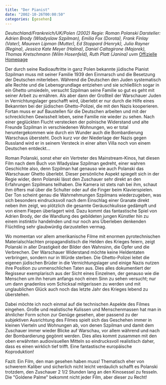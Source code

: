 ```yaml
---
title: "Der Pianist"
date: "2002-10-26T00:00:50"
categories: [gesehen]
---
```


*Deutschland/Frankreich/UK/Polen (2002)
Regie: Roman Polanski
Darsteller: Adrien Brody (Wladyslaw Szpilman), Emilia Fox (Dorota), Frank Finlay (Vater), Maureen Lipman (Mutter), Ed Stoppard (Henryk), Julia Rayner (Regina), Jessica Kate Meyer (Halina), Daniel Caltagirone (Majorek), Thomas Kretschmann (Wilm Hosenfeld), Ruth Platt (Janina) uvm*
[Offizielle Homepage](http://www.thepianist-themovie.com/)

Der durch seine Radioauftritte in ganz Polen bekannte jüdische Pianist Szpilman muss mit seiner Familie 1939 den Einmarsch und die Besetzung der Deutschen miterleben. Während die Deutschen den Juden systematisch alle Rechte und die Lebensgrundlage entziehen und sie schließlich sogar in ein Ghetto umsiedeln, versucht Szpilman seine Familie so gut es geht mit seiner Arbeit zu ernähren. Als aber dann der Großteil der Warschauer Juden in Vernichtungslager geschafft wird, überlebt er nur durch die Hilfe eines Bekannten bei der jüdischen Ghetto-Polizei, die mit den Nazis kooperieren. Fortan muss er auf Baustellen für die Deutschen arbeiten und mit der schrecklichen Gewissheit leben, seine Familie nie wieder zu sehen. Nach einer geglückten Flucht verstecken der polnische Widerstand und alte Freunde Szpilman in verschiedenen Wohnungen, wo er total heruntergekommen wie durch ein Wunder auch die Bombardierung Warschaus übersteht. Doch kurz vor der Niederlage der Nazis gegen Russland wird er in seinem Versteck in einer alten Villa noch von einem Deutschen entdeckt...

Roman Polanski, sonst eher ein Vertreter des Mainstream-Kinos, hat diesen Film nach dem Buch von Wladyslaw Szpilman gedreht, einer wahren Geschichte also, denn Szpilman hat genauso wie auch Polanski das Warschauer Ghetto überlebt. Dieser persönliche Aspekt spiegelt sich in der Regie wider, denn Polanski lässt den Zuschauer sehr direkt an den Erfahrungen Szpilmans teilhaben. Die Kamera ist stets nah bei ihm, schaut ihm öfters mal über die Schulter oder auf die Finger beim Klavierspielen. Der Ton scheint genau die Wahrnehmungen Szpilmans wiederzugeben, was sich besonders eindrucksvoll nach dem Einschlag einer Granate direkt neben ihm zeigt, wo plötzlich die gesamte Geräuschkulisse gedämpft und von einem Fiepen überlagert wird. Dazu kommt das fantastische Spiel von Adrien Brody, der die Wandlung des gebildeten jungen Künstler hin zu einem instinktiv handelnden und nur noch ans Überleben denkenden Flüchtling sehr glaubwürdig darzustellen vermag.

Wo momentan vor allem amerikanische Filme mit enormen pyrotechnischen Materialschlachten propagandistisch die Helden des Krieges feiern, zeigt Polanski in aller Drastigkeit der Bilder den Wahnsinn, die Opfer und die Verbrechen. Der Warschauer Widerstand möchte keine Heldentaten verbringen, sondern nur in Würde sterben. Die Ghetto-Polizei leitet die eigenen jüdischen Brüder in die Vernichtungslager und einige Nazis nutzen ihre Position zu unmenschlichen Taten aus. Dies alles dokumentiert der Regisseur exemplarisch aus der Sicht eines Einzelnen, der genauso wie die Menschen um ihn herum anfangs noch einen Sinn zu sehen versucht; nur um dann gnadenlos vom Schicksal mitgerissen zu werden und mit unglaublichen Glück auch noch das letzte Jahr des Krieges lebend zu überstehen.

Dabei möchte ich noch einmal auf die technischen Aspekte des Filmes eingehen. Große und realistische Kulissen und Menschenmassen hat man in ähnlicher Form schon zur Genüge gesehen, aber passend zu der subjektiven Ausrichtung des Filmes spielt sich das Geschehen immer in kleinen Vierteln und Wohnungen ab, von denen Szpilman und damit dem Zuschauer immer wieder Blicke auf Warschau, vor allem während und nach der Bombardierung gegönnt werden. Dies alles kommt zusammen mit den oben erwähnten audiovisuellen Mitteln so eindrucksvoll realistisch daher, dass es einen wirklich tief trifft. Eine fantastische europäische Koproduktion!

Fazit: Ein Film, den man gesehen haben muss! Thematisch eher von schwerem Kaliber und sicherlich nicht leicht verdaulich schafft es Polanski trotzdem, den Zuschauer 2 1/2 Stunden lang an den Kinosessel zu fesseln. Die "Goldene Palme" bekommt nicht jeder Film, aber dieser zu Recht!
